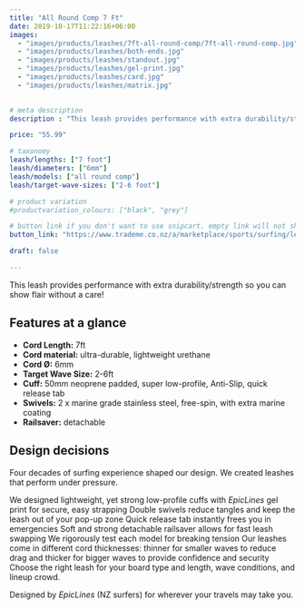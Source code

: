 ```yaml
---
title: "All Round Comp 7 Ft"
date: 2019-10-17T11:22:16+06:00
images:
  - "images/products/leashes/7ft-all-round-comp/7ft-all-round-comp.jpg"
  - "images/products/leashes/both-ends.jpg"
  - "images/products/leashes/standout.jpg"
  - "images/products/leashes/gel-print.jpg"
  - "images/products/leashes/card.jpg"
  - "images/products/leashes/matrix.jpg"
  

# meta description
description : "This leash provides performance with extra durability/strength so you can show flair without a care!"

price: "55.99"

# taxonomy
leash/lengths: ["7 foot"]
leash/diameters: ["6mm"]
leash/models: ["all round comp"]
leash/target-wave-sizes: ["2-6 foot"]

# product variation
#productvariation_colours: ["black", "grey"]

# button link if you don't want to use snipcart. empty link will not show button
button_link: "https://www.trademe.co.nz/a/marketplace/sports/surfing/leashes/search?search_string=EpicLines%20All%20Round%20Comp%20Leash%207FT,%206MM"

draft: false

---
```


This leash provides performance with extra durability/strength so you can show flair without a care!

## Features at a glance

* **Cord Length:** 7ft
* **Cord material:** ultra-durable, lightweight urethane
* **Cord Ø:** 6mm
* **Target Wave Size:** 2-6ft
* **Cuff:** 50mm neoprene padded, super low-profile, Anti-Slip, quick release tab
* **Swivels:** 2 x marine grade stainless steel, free-spin, with extra marine coating
* **Railsaver:** detachable

## Design decisions

Four decades of surfing experience shaped our design. We created leashes that perform under pressure.

We designed lightweight, yet strong low-profile cuffs with _EpicLines_ gel print for secure, easy strapping
Double swivels reduce tangles and keep the leash out of your pop-up zone
Quick release tab instantly frees you in emergencies
Soft and strong detachable railsaver allows for fast leash swapping
We rigorously test each model for breaking tension
Our leashes come in different cord thicknesses: thinner for smaller waves to reduce drag and thicker for bigger waves to provide confidence and security
Choose the right leash for your board type and length, wave conditions, and lineup crowd.

Designed by _EpicLines_ (NZ surfers) for wherever your travels may take you.
